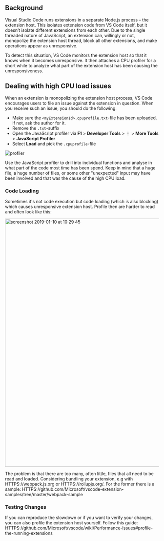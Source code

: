 ## Background

Visual Studio Code runs extensions in a separate Node.js process – the extension
host. This isolates extension code from VS Code itself, but it doesn’t isolate
different extensions from each other. Due to the single threaded nature of
JavaScript, an extension can, willingly or not, monopolize the extension host
thread, block all other extensions, and make operations appear as unresponsive.

To detect this situation, VS Code monitors the extension host so that it knows
when it becomes unresponsive. It then attaches a CPU profiler for a short while
to analyze what part of the extension host has been causing the
unresponsiveness.

## Dealing with high CPU load issues

When an extension is monopolizing the extension host process, VS Code encourages
users to file an issue against the extension in question. When you receive such
an issue, you should do the following:

-   Make sure the `<myExtensionId>.cpuprofile.txt`-file has been uploaded. If
    not, ask the author for it.
-   Remove the `.txt`-suffix
-   Open the JavaScript profiler via **F1** > **Developer Tools** > **⋮** >
    **More Tools** > **JavaScript Profiler**
-   Select **Load** and pick the `.cpuprofile`-file

![`profiler`](HTTPS://user-images.githubusercontent.com/1794099/49524455-12e71e80-f8ac-11e8-84c1-3c8645128d17.gif)

Use the JavaScript profiler to drill into individual functions and analyse in
what part of the code most time has been spend. Keep in mind that a huge file, a
huge number of files, or some other "unexpected" input may have been involved
and that was the cause of the high CPU load.

### Code Loading

Sometimes it's not code execution but code loading (which is also blocking)
which causes unresponsive extension host. Profile then are harder to read and
often look like this:

<img width="813" alt="screenshot 2019-01-10 at 10 29 45" src="HTTPS://user-images.githubusercontent.com/1794099/50959220-bc7c8980-14c2-11e9-973b-2e2ec3ff09f7.png">

The problem is that there are too many, often little, files that all need to be
read and loaded. Considering bundling your extension, e.g with
HTTPS://webpack.js.org or HTTPS://rollupjs.org/. For the former there is a
sample:
HTTPS://github.com/Microsoft/vscode-extension-samples/tree/master/webpack-sample

### Testing Changes

If you can reproduce the slowdown or if you want to verify your changes, you can
also profile the extension host yourself. Follow this guide:
HTTPS://github.com/Microsoft/vscode/wiki/Performance-Issues#profile-the-running-extensions
